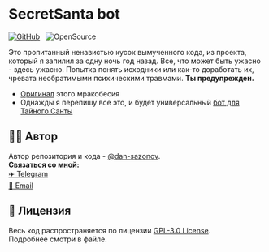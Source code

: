 # SecretSanta bot
[![GitHub](https://img.shields.io/github/license/dan-sazonov/sspb2)](https://github.com/dan-sazonov/sspb2/legal_info/LICENSE.md)&nbsp;&nbsp;
![OpenSource](https://img.shields.io/badge/Open%20Source-%E2%99%A5-red)<br>

Это пропитанный ненавистью кусок вымученного кода, из проекта, который я запилил за одну ночь год назад. Все, что может быть ужасно - здесь ужасно. Попытка понять исходники или как-то доработать их, чревата необратимыми психическими травмами. **Ты предупрежден.**

- [Оригинал](https://github.com/dan-sazonov/MagistrKurskBot) этого мракобесия
- Однажды я перепишу все это, и будет универсальный [бот для Тайного Санты](https://github.com/dan-sazonov/secret-santa)

## 👨‍💻 Автор
Автор репозитория и кода - [@dan-sazonov](https://github.com/dan-sazonov). <br>
**Связаться со мной:**<br>
[:airplane: Telegram](https://t.me/dan_sazonov) <br>
[:e-mail: Email](mailto:p-294803@yandex.ru) <br>

## 📜 Лицензия
Весь код распространяется по лицензии [GPL-3.0 License](https://github.com/dan-sazonov/sspb2/legal_info/LICENSE.md).<br>
Подробнее смотри в файле.
